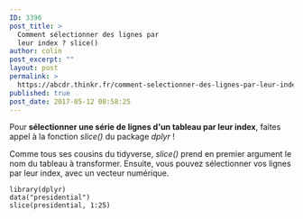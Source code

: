 ```yaml
---
ID: 3396
post_title: >
  Comment sélectionner des lignes par
  leur index ? slice()
author: colin
post_excerpt: ""
layout: post
permalink: >
  https://abcdr.thinkr.fr/comment-selectionner-des-lignes-par-leur-index-slice/
published: true
post_date: 2017-05-12 08:58:25
---
```

<p>Pour<strong> sélectionner une série de lignes d'un tableau par leur index</strong>, faites appel à la fonction <em>slice()</em> du package <em>dplyr</em> !
<p>Comme tous ses cousins du tidyverse, <em>slice()</em> prend en premier argument le nom du tableau à transformer. Ensuite, vous pouvez sélectionner vos lignes par leur index, avec un vecteur numérique.
<p><pre><code>library(dplyr)
data("presidential")
slice(presidential, 1:25)</pre>
